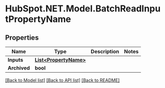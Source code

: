 # HubSpot.NET.Model.BatchReadInputPropertyName

## Properties

Name | Type | Description | Notes
------------ | ------------- | ------------- | -------------
**Inputs** | [**List&lt;PropertyName&gt;**](PropertyName.md) |  | 
**Archived** | **bool** |  | 

[[Back to Model list]](../README.md#documentation-for-models) [[Back to API list]](../README.md#documentation-for-api-endpoints) [[Back to README]](../README.md)


